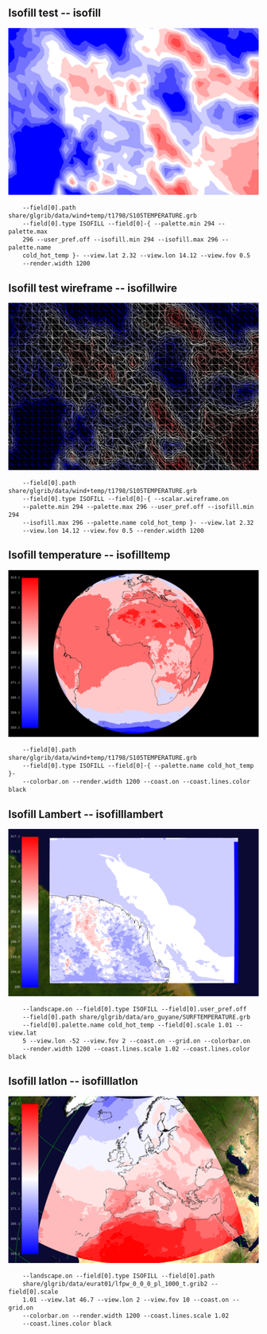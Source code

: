 ## Isofill test -- isofill
![](../test/isofill/TEST_0000.png)

```
    --field[0].path share/glgrib/data/wind+temp/t1798/S105TEMPERATURE.grb 
    --field[0].type ISOFILL --field[0]-{ --palette.min 294 --palette.max 
    296 --user_pref.off --isofill.min 294 --isofill.max 296 --palette.name 
    cold_hot_temp }- --view.lat 2.32 --view.lon 14.12 --view.fov 0.5 
    --render.width 1200 
```
## Isofill test wireframe -- isofillwire
![](../test/isofillwire/TEST_0000.png)

```
    --field[0].path share/glgrib/data/wind+temp/t1798/S105TEMPERATURE.grb 
    --field[0].type ISOFILL --field[0]-{ --scalar.wireframe.on 
    --palette.min 294 --palette.max 296 --user_pref.off --isofill.min 294 
    --isofill.max 296 --palette.name cold_hot_temp }- --view.lat 2.32 
    --view.lon 14.12 --view.fov 0.5 --render.width 1200 
```
## Isofill temperature -- isofilltemp
![](../test/isofilltemp/TEST_0000.png)

```
    --field[0].path share/glgrib/data/wind+temp/t1798/S105TEMPERATURE.grb 
    --field[0].type ISOFILL --field[0]-{ --palette.name cold_hot_temp }- 
    --colorbar.on --render.width 1200 --coast.on --coast.lines.color black 
```
## Isofill Lambert -- isofilllambert
![](../test/isofilllambert/TEST_0000.png)

```
    --landscape.on --field[0].type ISOFILL --field[0].user_pref.off 
    --field[0].path share/glgrib/data/aro_guyane/SURFTEMPERATURE.grb 
    --field[0].palette.name cold_hot_temp --field[0].scale 1.01 --view.lat 
    5 --view.lon -52 --view.fov 2 --coast.on --grid.on --colorbar.on 
    --render.width 1200 --coast.lines.scale 1.02 --coast.lines.color black 
```
## Isofill latlon -- isofilllatlon
![](../test/isofilllatlon/TEST_0000.png)

```
    --landscape.on --field[0].type ISOFILL --field[0].path 
    share/glgrib/data/eurat01/lfpw_0_0_0_pl_1000_t.grib2 --field[0].scale 
    1.01 --view.lat 46.7 --view.lon 2 --view.fov 10 --coast.on --grid.on 
    --colorbar.on --render.width 1200 --coast.lines.scale 1.02 
    --coast.lines.color black 
```
